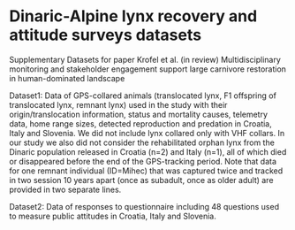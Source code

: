 # Dinaric-Alpine lynx recovery and attitude surveys datasets
Supplementary Datasets for paper Krofel et al. (in review) Multidisciplinary monitoring and stakeholder engagement support large carnivore restoration in human-dominated landscape

Dataset1: Data of GPS-collared animals (translocated lynx, F1 offspring of translocated lynx, remnant lynx) used in the study with their origin/translocation information, status and mortality causes, telemetry data, home range sizes, detected reproduction and predation in Croatia, Italy and Slovenia. We did not include lynx collared only with VHF collars. In our study we also did not consider the rehabilitated orphan lynx from the Dinaric population released in Croatia (n=2) and Italy (n=1), all of which died or disappeared before the end of the GPS-tracking period. Note that data for one remnant individual (ID=Mihec) that was captured twice and tracked in two session 10 years apart (once as subadult, once as older adult) are provided in two separate lines.

Dataset2: Data of responses to questionnaire including 48 questions used to measure public attitudes in Croatia, Italy and Slovenia.
